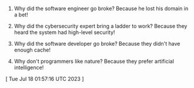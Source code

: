  
1. Why did the software engineer go broke? Because he lost his domain in a bet!

2. Why did the cybersecurity expert bring a ladder to work? Because they heard the system had high-level security!

3. Why did the software developer go broke? Because they didn't have enough cache!

4. Why don't programmers like nature? Because they prefer artificial intelligence!
 
[ 
Tue Jul 18 01:57:16 UTC 2023
 ]
